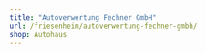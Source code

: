 ```yaml
---
title: "Autoverwertung Fechner GmbH"
url: /friesenheim/autoverwertung-fechner-gmbh/
shop: Autohaus
---
```

